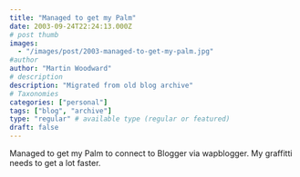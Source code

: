 ```yaml
---
title: "Managed to get my Palm"
date: 2003-09-24T22:24:13.000Z
# post thumb
images:
  - "/images/post/2003-managed-to-get-my-palm.jpg"
#author
author: "Martin Woodward"
# description
description: "Migrated from old blog archive"
# Taxonomies
categories: ["personal"]
tags: ["blog", "archive"]
type: "regular" # available type (regular or featured)
draft: false
---
```


Managed to get my Palm to connect to Blogger via wapblogger. My graffitti needs to get a lot faster.
